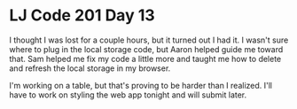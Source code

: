 <h1>LJ Code 201 Day 13</h1>

I thought I was lost for a couple hours, but it turned out I had it. I wasn't sure where to plug in the local storage code, but Aaron helped guide me toward that. Sam helped me fix my code a little more and taught me how to delete and refresh the local storage in my browser.

I'm working on a table, but that's proving to be harder than I realized. I'll have to work on styling the web app tonight and will submit later. 
